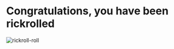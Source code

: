 # Congratulations, you have been rickrolled
![rickroll-roll](https://github.com/user-attachments/assets/b7793800-e60b-4ca8-bd1b-58181e5d5cf6)
